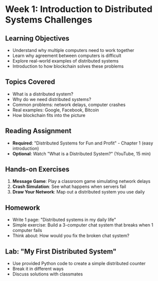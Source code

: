 # Week 1: Introduction to Distributed Systems Challenges

## Learning Objectives

- Understand why multiple computers need to work together
- Learn why agreement between computers is difficult
- Explore real-world examples of distributed systems
- Introduction to how blockchain solves these problems

## Topics Covered

- What is a distributed system?
- Why do we need distributed systems?
- Common problems: network delays, computer crashes
- Real examples: Google, Facebook, Bitcoin
- How blockchain fits into the picture

## Reading Assignment

- **Required**: "Distributed Systems for Fun and Profit" - Chapter 1 (easy introduction)
- **Optional**: Watch "What is a Distributed System?" (YouTube, 15 min)

## Hands-on Exercises

1. **Message Game**: Play a classroom game simulating network delays
2. **Crash Simulation**: See what happens when servers fail
3. **Draw Your Network**: Map out a distributed system you use daily

## Homework

- Write 1 page: "Distributed systems in my daily life"
- Simple exercise: Build a 3-computer chat system that breaks when 1 computer fails
- Think about: How would you fix the broken chat system?

## Lab: "My First Distributed System"

- Use provided Python code to create a simple distributed counter
- Break it in different ways
- Discuss solutions with classmates
